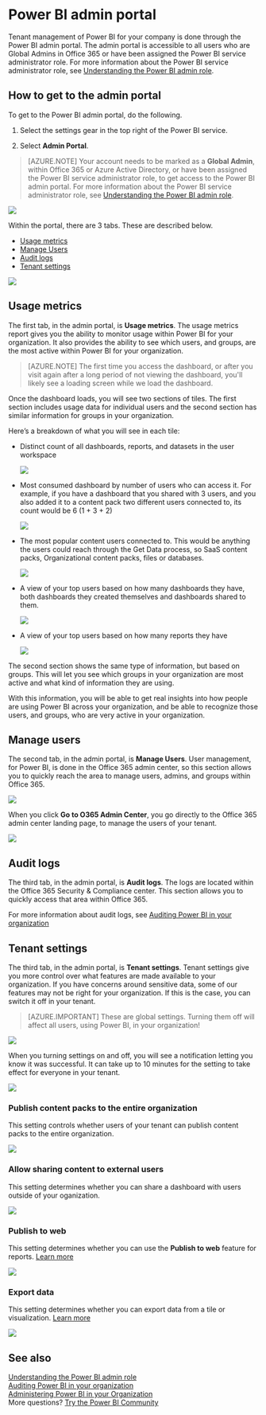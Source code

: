 ﻿<properties
   pageTitle="Admin portal"
   description="The admin portal allows for tenant management of Power BI in your organization. It includes items such as usage metrics, access to the Office 365 admin center, and settings."
   services="powerbi"
   documentationCenter=""
   authors="guyinacube"
   manager="erikre"
   backup=""
   editor=""
   tags=""
   qualityFocus="no"
   qualityDate=""/>
<tags
   ms.service="powerbi"
   ms.devlang="NA"
   ms.topic="article"
   ms.tgt_pltfrm="NA"
   ms.workload="powerbi"
   ms.date="03/03/2017"
   ms.author="asaxton"/>
# Power BI admin portal

Tenant management of Power BI for your company is done through the Power BI admin portal. The admin portal is accessible to all users who are Global Admins in Office 365 or have been assigned the Power BI service administrator role. For more information about the Power BI service administrator role, see [Understanding the Power BI admin role](powerbi-admin-role.md).

## How to get to the admin portal

To get to the Power BI admin portal, do the following.

1. Select the settings gear in the top right of the Power BI service.

2. Select **Admin Portal**.

> [AZURE.NOTE] Your account needs to be marked as a **Global Admin**, within Office 365 or Azure Active Directory, or have been assigned the Power BI service administrator role, to get access to the Power BI admin portal. For more information about the Power BI service administrator role, see [Understanding the Power BI admin role](powerbi-admin-role.md).

![](media/powerbi-admin-portal/powerbi-admin-settings.png)

Within the portal, there are 3 tabs. These are described below.
-	[Usage metrics](#usage-metrics)
-	[Manage Users](#manage-users)
-	[Audit logs](#audit-logs)
-	[Tenant settings](#tenant-settings)

![](media/powerbi-admin-portal/powerbi-admin-landing-page.png)

## Usage metrics

The first tab, in the admin portal, is **Usage metrics**. The usage metrics report gives you the ability to monitor usage within Power BI for your organization. It also provides the ability to see which users, and groups, are the most active within Power BI for your organization.

> [AZURE.NOTE] The first time you access the dashboard, or after you visit again after a long period of not viewing the dashboard, you'll likely see a loading screen while we load the dashboard.

Once the dashboard loads, you will see two sections of tiles. The first section includes usage data for individual users and the second section has similar information for groups in your organization.

Here’s a breakdown of what you will see in each tile:

- Distinct count of all dashboards, reports, and datasets in the user workspace

    ![](media/powerbi-admin-portal/powerbi-admin-usage-metrics-number-tiles.png)

- Most consumed dashboard by number of users who can access it. For example, if you have a dashboard that you shared with 3 users, and you also added it to a content pack two different users connected to, its count would be 6 (1 + 3 + 2)

    ![](media/powerbi-admin-portal/powerbi-admin-usage-metrics-top-dashboards.png)

- The most popular content users connected to. This would be anything the users could reach through the Get Data process, so SaaS content packs, Organizational content packs, files or databases.

    ![](media/powerbi-admin-portal/powerbi-admin-usage-metrics-top-connections.png)

- A view of your top users based on how many dashboards they have, both dashboards they created themselves and dashboards shared to them.

    ![](media/powerbi-admin-portal/powerbi-admin-usage-metrics-top-users-dashboards.png)

- A view of your top users based on how many reports they have

    ![](media/powerbi-admin-portal/powerbi-admin-usage-metrics-top-users-reports.png)

The second section shows the same type of information, but based on groups. This will let you see which groups in your organization are most active and what kind of information they are using.

With this information, you will be able to get real insights into how people are using Power BI across your organization, and be able to recognize those users, and groups, who are very active in your organization.

## Manage users

The second tab, in the admin portal, is **Manage Users**. User management, for Power BI, is done in the Office 365 admin center, so this section allows you to quickly reach the area to manage users, admins, and groups within Office 365.

![](media/powerbi-admin-portal/powerbi-admin-manage-users.png)

When you click **Go to O365 Admin Center**, you go directly to the Office 365 admin center landing page, to manage the users of your tenant.

![](media/powerbi-admin-portal/powerbi-admin-o365-admin-center.png)

## Audit logs

The third tab, in the admin portal, is **Audit logs**. The logs are located within the Office 365 Security & Compliance center. This section allows you to quickly access that area within Office 365. 

For more information about audit logs, see [Auditing Power BI in your organization](powerbi-admin-auditing.md)

## Tenant settings

The third tab, in the admin portal, is **Tenant settings**. Tenant settings give you more control over what features are made available to your organization. If you have concerns around sensitive data, some of our features may not be right for your organization. If this is the case, you can switch it off in your tenant.

> [AZURE.IMPORTANT] These are global settings. Turning them off will affect all users, using Power BI, in your organization!

![](media/powerbi-admin-portal/powerbi-admin-tenant-settings.png)

When you turning settings on and off, you will see a notification letting you know it was successful. It can take up to 10 minutes for the setting to take effect for everyone in your tenant.

![](media/powerbi-admin-portal/powerbi-admin-tenant-settings-notification.png)

### Publish content packs to the entire organization

This setting controls whether users of your tenant can publish content packs to the entire organization.

![](media/powerbi-admin-portal/powerbi-admin-publish-entire-org.png)

### Allow sharing content to external users

This setting determines whether you can share a dashboard with users outside of your oganization.

![](media/powerbi-admin-portal/powerbi-admin-sharing-external.png)

### Publish to web

This setting determines whether you can use the **Publish to web** feature for reports. [Learn more](powerbi-service-publish-to-web.md)

![](media/powerbi-admin-portal/powerbi-admin-publish-to-web.png)

### Export data

This setting determines whether you can export data from a tile or visualization. [Learn more](powerbi-service-export-data.md)

![](media/powerbi-admin-portal/powerbi-admin-export-data.png)

## See also

[Understanding the Power BI admin role](powerbi-admin-role.md)  
[Auditing Power BI in your organization](powerbi-admin-auditing.md)  
[Administering Power BI in your Organization](powerbi-admin-administering-power-bi-in-your-organization.md)  
More questions? [Try the Power BI Community](http://community.powerbi.com/)